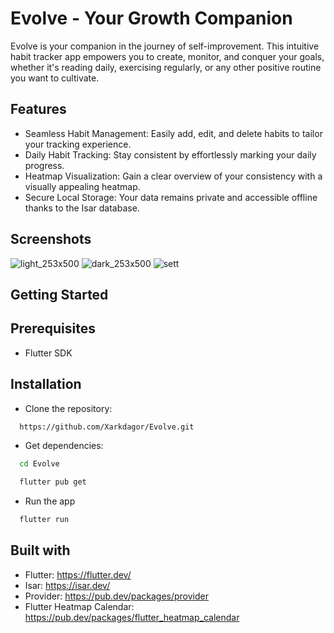 # Evolve - Your Growth Companion

Evolve is your companion in the journey of self-improvement. This intuitive habit tracker app empowers you to create, monitor, and conquer your goals, whether it's reading daily, exercising regularly, or any other positive routine you want to cultivate.
## Features

- Seamless Habit Management: Easily add, edit, and delete habits to tailor your tracking experience.
- Daily Habit Tracking: Stay consistent by effortlessly marking your daily progress.
- Heatmap Visualization: Gain a clear overview of your consistency with a visually appealing heatmap.
- Secure Local Storage: Your data remains private and accessible offline thanks to the Isar database.

## Screenshots

![light_253x500](https://github.com/Xarkdagor/Evolve/assets/110737967/11f5bbf3-9f5e-40b8-b010-d5f1d81c90a7)    ![dark_253x500](https://github.com/Xarkdagor/Evolve/assets/110737967/9f827174-0b88-492f-90d1-a2bf20f9844c)  ![sett](https://github.com/Xarkdagor/Evolve/assets/110737967/09b4e5e0-35f8-4b44-a3b0-af36b0f2fe44)







## Getting Started
## Prerequisites
 - Flutter SDK

## Installation

- Clone the repository:

```bash
  https://github.com/Xarkdagor/Evolve.git
```

- Get dependencies:
```bash
  cd Evolve
```
```bash
  flutter pub get
```
- Run the app
```bash
  flutter run
```

## Built with

- Flutter: https://flutter.dev/
- Isar: https://isar.dev/
- Provider: https://pub.dev/packages/provider
- Flutter Heatmap Calendar: https://pub.dev/packages/flutter_heatmap_calendar




